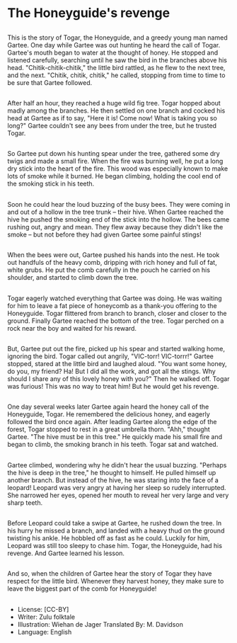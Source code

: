 # The Honeyguide's revenge

##
This is the story of Togar, the Honeyguide, and a greedy young
man named Gartee.
One day while Gartee was out hunting he heard the call of Togar.
Gartee's mouth began to water at the thought of honey. He
stopped and listened carefully, searching until he saw the bird in
the branches above his head.
"Chitik-chitik-chitik," the little bird rattled, as he flew to the next
tree, and the next.
"Chitik, chitik, chitik," he called, stopping from time to time to be
sure that Gartee followed.

##
After half an hour, they reached a
huge wild fig tree.
Togar hopped about madly among
the branches. He then settled on
one branch and cocked his head at
Gartee as if to say, "Here it is!
Come now! What is taking you so
long?"
Gartee couldn't see any bees from
under the tree, but he trusted Togar.

##
So Gartee put down his hunting
spear under the tree, gathered
some dry twigs and made a small
fire.
When the fire was burning well, he
put a long dry stick into the heart of
the fire. This wood was especially
known to make lots of smoke while
it burned.
He began climbing, holding the cool
end of the smoking stick in his
teeth.

##
Soon he could hear the loud
buzzing of the busy bees. They
were coming in and out of a hollow
in the tree trunk – their hive.
When Gartee reached the hive he
pushed the smoking end of the stick
into the hollow.
The bees came rushing out, angry
and mean. They flew away because
they didn't like the smoke – but not
before they had given Gartee some
painful stings!

##
When the bees were out, Gartee
pushed his hands into the nest. He
took out handfuls of the heavy
comb, dripping with rich honey and
full of fat, white grubs.
He put the comb carefully in the
pouch he carried on his shoulder,
and started to climb down the tree.

##
Togar eagerly watched everything
that Gartee was doing. He was
waiting for him to leave a fat piece
of honeycomb as a thank-you
offering to the Honeyguide.
Togar flittered from branch to
branch, closer and closer to the
ground. Finally Gartee reached the
bottom of the tree.
Togar perched on a rock near the
boy and waited for his reward.

##
But, Gartee put out the fire, picked up his spear and started
walking home, ignoring the bird.
Togar called out angrily, "VIC-torr! VIC-torrr!"
Gartee stopped, stared at the little bird and laughed aloud. "You
want some honey, do you, my friend? Ha! But I did all the work,
and got all the stings. Why should I share any of this lovely honey
with you?" Then he walked off.
Togar was furious! This was no way to treat him! But he would get
his revenge.

##
One day several weeks later Gartee again heard the honey call of
the Honeyguide, Togar. He remembered the delicious honey, and
eagerly followed the bird once again.
After leading Gartee along the edge of the forest, Togar stopped to
rest in a great umbrella thorn. "Ahh," thought Gartee.
"The hive must be in this tree." He quickly made his small fire and
began to climb, the smoking branch in his teeth. Togar sat and
watched.

##
Gartee climbed, wondering why he didn't hear the usual buzzing.
"Perhaps the hive is deep in the tree," he thought to himself.
He pulled himself up another branch. But instead of the hive, he
was staring into the face of a leopard!
Leopard was very angry at having her sleep so rudely interrupted.
She narrowed her eyes, opened her mouth to reveal her very large
and very sharp teeth.

##
Before Leopard could take a swipe at Gartee, he rushed down the
tree.
In his hurry he missed a branch, and landed with a heavy thud on
the ground twisting his ankle. He hobbled off as fast as he could.
Luckily for him, Leopard was still too sleepy to chase him.
Togar, the Honeyguide, had his revenge.
And Gartee learned his lesson.

##
And so, when the children of Gartee
hear the story of Togar they have
respect for the little bird.
Whenever they harvest honey, they
make sure to leave the biggest part
of the comb for Honeyguide!

##
* License: [CC-BY]
* Writer: Zulu folktale
* Illustration: Wiehan de Jager
Translated By: M. Davidson
* Language: English
